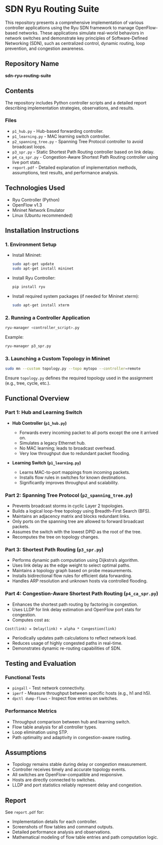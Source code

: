 # SDN Ryu Routing Suite

This repository presents a comprehensive implementation of various controller applications using the Ryu SDN framework to manage OpenFlow-based networks. These applications simulate real-world behaviors in network switches and demonstrate key principles of Software-Defined Networking (SDN), such as centralized control, dynamic routing, loop prevention, and congestion awareness.

## Repository Name

**sdn-ryu-routing-suite**

## Contents

The repository includes Python controller scripts and a detailed report describing implementation strategies, observations, and results.

### Files

- `p1_hub.py` - Hub-based forwarding controller.
- `p1_learning.py` - MAC learning switch controller.
- `p2_spanning_tree.py` - Spanning Tree Protocol controller to avoid broadcast loops.
- `p3_spr.py` - Static Shortest Path Routing controller based on link delay.
- `p4_ca_spr.py` - Congestion-Aware Shortest Path Routing controller using live port stats.
- `report.pdf` - Detailed explanation of implementation methods, assumptions, test results, and performance analysis.

## Technologies Used

- Ryu Controller (Python)
- OpenFlow v1.3
- Mininet Network Emulator
- Linux (Ubuntu recommended)

## Installation Instructions

### 1. Environment Setup

- Install Mininet:
  ```bash
  sudo apt-get update
  sudo apt-get install mininet
  ```

- Install Ryu Controller:
  ```bash
  pip install ryu
  ```

- Install required system packages (if needed for Mininet xterm):
  ```bash
  sudo apt-get install xterm
  ```

### 2. Running a Controller Application

```bash
ryu-manager <controller_script>.py
```

Example:
```bash
ryu-manager p3_spr.py
```

### 3. Launching a Custom Topology in Mininet

```bash
sudo mn --custom topology.py --topo mytopo --controller=remote
```

Ensure `topology.py` defines the required topology used in the assignment (e.g., tree, cycle, etc.).

## Functional Overview

### Part 1: Hub and Learning Switch

- **Hub Controller (`p1_hub.py`)**
  - Forwards every incoming packet to all ports except the one it arrived on.
  - Simulates a legacy Ethernet hub.
  - No MAC learning; leads to broadcast overhead.
  - Very low throughput due to redundant packet flooding.

- **Learning Switch (`p1_learning.py`)**
  - Learns MAC-to-port mappings from incoming packets.
  - Installs flow rules in switches for known destinations.
  - Significantly improves throughput and scalability.

### Part 2: Spanning Tree Protocol (`p2_spanning_tree.py`)

- Prevents broadcast storms in cyclic Layer 2 topologies.
- Builds a logical loop-free topology using Breadth-First Search (BFS).
- Maintains an adjacency matrix and blocks redundant links.
- Only ports on the spanning tree are allowed to forward broadcast packets.
- Assumes the switch with the lowest DPID as the root of the tree.
- Recomputes the tree on topology changes.

### Part 3: Shortest Path Routing (`p3_spr.py`)

- Performs dynamic path computation using Dijkstra’s algorithm.
- Uses link delay as the edge weight to select optimal paths.
- Maintains a topology graph based on probe measurements.
- Installs bidirectional flow rules for efficient data forwarding.
- Handles ARP resolution and unknown hosts via controlled flooding.

### Part 4: Congestion-Aware Shortest Path Routing (`p4_ca_spr.py`)

- Enhances the shortest path routing by factoring in congestion.
- Uses LLDP for link delay estimation and OpenFlow port stats for congestion.
- Computes cost as:

```
Cost(link) = Delay(link) + alpha * Congestion(link)
```

- Periodically updates path calculations to reflect network load.
- Reduces usage of highly congested paths in real-time.
- Demonstrates dynamic re-routing capabilities of SDN.

## Testing and Evaluation

### Functional Tests

- `pingall` - Test network connectivity.
- `iperf` - Measure throughput between specific hosts (e.g., h1 and h5).
- `dpctl dump-flows` - Inspect flow entries on switches.

### Performance Metrics

- Throughput comparison between hub and learning switch.
- Flow table analysis for all controller types.
- Loop elimination using STP.
- Path optimality and adaptivity in congestion-aware routing.

## Assumptions

- Topology remains stable during delay or congestion measurement.
- Controller receives timely and accurate topology events.
- All switches are OpenFlow-compatible and responsive.
- Hosts are directly connected to switches.
- LLDP and port statistics reliably represent delay and congestion.

## Report

See `report.pdf` for:
- Implementation details for each controller.
- Screenshots of flow tables and command outputs.
- Detailed performance analysis and observations.
- Mathematical modeling of flow table entries and path computation logic.


